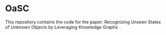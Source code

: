 # OaSC
This repository contains the code for the paper: Recognizing Unseen States of Unknown Objects  by  Leveraging Knowledge Graphs
